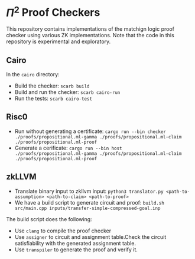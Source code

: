 $\Pi^2$ Proof Checkers
======================

This repository contains implementations of the matchign logic proof checker
using various ZK implementations. Note that the code in this repository is
experimental and exploratory.

Cairo
-----

In the `cairo` directory:

-   Build the checker: `scarb build`
-   Build and run the checker: `scarb cairo-run`
-   Run the tests: `scarb cairo-test`

Risc0
-----

-   Run without generating a certificate:
    `cargo run --bin checker ./proofs/propositional.ml-gamma ./proofs/propositional.ml-claim ./proofs/propositional.ml-proof`
-   Generate a cerificate:
    `cargo run --bin host ./proofs/propositional.ml-gamma ./proofs/propositional.ml-claim ./proofs/propositional.ml-proof`

zkLLVM
------

-   Translate binary input to zkllvm input:
    `python3 translator.py <path-to-assumption> <path-to-claim> <path-to-proof>`
-   We have a build script to generate circuit and proof:
    `build.sh src/main.cpp inputs/transfer-simple-compressed-goal.inp`

The build script does the following:

-   Use `clang` to compile the proof checker
-   Use `assigner` to circuit and assignment table.Check the circuit
    satisfiability with the generated assignment table.
-   Use `transpiler` to generate the proof and verify it.

